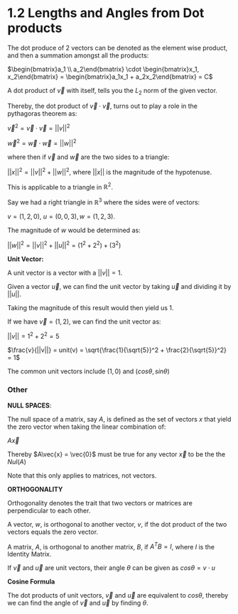 # 1.2 Lengths and Angles from Dot products

The dot produce of 2 vectors can be denoted as the element wise product, and then a summation amongst all the products:

$\begin{bmatrix}a_1 \\ a_2\end{bmatrix} \cdot \begin{bmatrix}x_1, x_2\end{bmatrix} = \begin{bmatrix}a_1x_1 + a_2x_2\end{bmatrix} = C$

A dot product of $\vec{v}$ with itself, tells you the $L_2$ norm of the given vector.

Thereby, the dot product of $\vec{v} \cdot \vec{v}$, turns out to play a role in the pythagoras theorem as:

$\vec{v}^2 = \vec{v} \cdot \vec{v} = ||v||^2$

$\vec{w}^2 = \vec{w} \cdot \vec{w} = ||w||^2$

where then if $\vec{v}$ and $\vec{w}$ are the two sides to a triangle:

$||x||^2 = ||v||^2 + ||w||^2$, where $||x||$ is the magnitude of the hypotenuse. 

This is applicable to a triangle in $\mathbb{R}^2$.

Say we had a right triangle in $\mathbb{R}^3$ where the sides were of vectors:

$v = (1,2,0)$, $u = (0, 0, 3), w = (1, 2, 3)$.

The magnitude of $w$ would be determined as:

$||w||^2 = ||v||^2 + ||u||^2 = (1^2 + 2^2) + (3^2)$

**Unit Vector:**

A unit vector is a vector with a $||v|| = 1$.

Given a vector $\vec{u}$, we can find the unit vector by taking $\vec{u}$ and dividing it by $||u||$. 

Taking the magnitude of this result would then yield us $1$.

If we have $\vec{v} = (1, 2)$, we can find the unit vector as:

$||v|| = 1^2 + 2^2 = 5$

$\frac{v}{||v||} = unit(v) = \sqrt{\frac{1}{\sqrt{5}}^2 + \frac{2}{\sqrt{5}}^2} = 1$

The common unit vectors include $(1, 0)$ and $(cos\theta, sin\theta)$
### **Other**

**NULL SPACES**:

The null space of a matrix, say $A$, is defined as the set of vectors $x$ that yield the zero vector when taking the linear combination of:

$A\vec{x}$

Thereby $A\vec{x} = \vec{0}$ must be true for any vector $\vec{x}$ to be the the $Nul(A)$

Note that this only applies to matrices, not vectors.

**ORTHOGONALITY**

Orthogonality denotes the trait that two vectors or matrices are perpendicular to each other.

A vector, $w$, is orthogonal to another vector, $v$, if the dot product of the two vectors equals the zero vector.

A matrix, $A$, is orthogonal to another matrix, $B$, if $A^TB = I$, where $I$ is the Identity Matrix.

If $\vec{v}$ and $\vec{u}$ are unit vectors, their angle $\theta$ can be given as $cos\theta = v \cdot u$

**Cosine Formula**

The dot products of unit vectors, $\vec{v}$ and $\vec{u}$ are equivalent to $cos\theta$, thereby we can find the angle of $\vec{v}$ and $\vec{u}$ by finding $\theta$.  